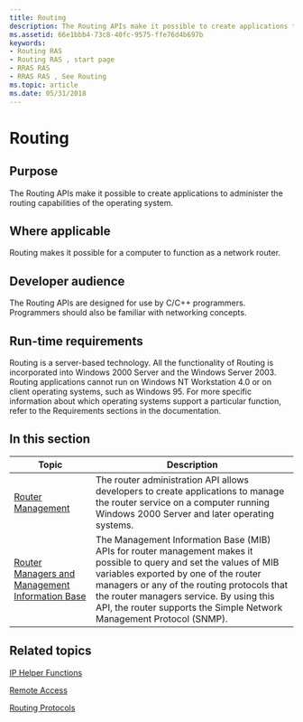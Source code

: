 ```yaml
---
title: Routing
description: The Routing APIs make it possible to create applications to administer the routing capabilities of the operating system.
ms.assetid: 66e1bbb4-73c8-40fc-9575-ffe76d4b697b
keywords:
- Routing RAS
- Routing RAS , start page
- RRAS RAS
- RRAS RAS , See Routing
ms.topic: article
ms.date: 05/31/2018
---
```


# Routing

## Purpose

The Routing APIs make it possible to create applications to administer the routing capabilities of the operating system.

## Where applicable

Routing makes it possible for a computer to function as a network router.

## Developer audience

The Routing APIs are designed for use by C/C++ programmers. Programmers should also be familiar with networking concepts.

## Run-time requirements

Routing is a server-based technology. All the functionality of Routing is incorporated into Windows 2000 Server and the Windows Server 2003. Routing applications cannot run on Windows NT Workstation 4.0 or on client operating systems, such as Windows 95. For more specific information about which operating systems support a particular function, refer to the Requirements sections in the documentation.

## In this section



| Topic                                                                                               | Description                                                                                                                                                                                                                                                                                                                               |
|-----------------------------------------------------------------------------------------------------|-------------------------------------------------------------------------------------------------------------------------------------------------------------------------------------------------------------------------------------------------------------------------------------------------------------------------------------------|
| [Router Management](about-router-management.md)<br/>                                         | The router administration API allows developers to create applications to manage the router service on a computer running Windows 2000 Server and later operating systems.<br/>                                                                                                                                                     |
| [Router Managers and Management Information Base](https://docs.microsoft.com/windows/desktop/RRAS/about-router-management-with-mib)<br/> | The Management Information Base (MIB) APIs for router management makes it possible to query and set the values of MIB variables exported by one of the router managers or any of the routing protocols that the router managers service. By using this API, the router supports the Simple Network Management Protocol (SNMP).<br/> |



 

## Related topics

<dl> <dt>

[IP Helper Functions](https://msdn.microsoft.com/library/Aa366073(v=VS.85).aspx)
</dt> <dt>

[Remote Access](remote-access-start-page.md)
</dt> <dt>

[Routing Protocols](routing-protocols-start-page.md)
</dt> </dl>

 

 





